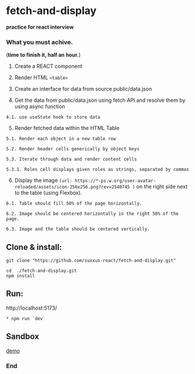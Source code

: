 # fetch-and-display

**practice for react interview**

### What you must achive. 
(**time to finish it, half an hour.**)

  1. Create a REACT component
  
  2. Render HTML ```<table>```
  
  3. Create an interface for data from source public/data.json
  
  4. Get the data from public/data.json using fetch API and resolve them by using async function
  
    4.1. use useState hook to store data
  
  5. Render fetched data within the HTML Table
  
    5.1. Render each object in a new table row
  
    5.2. Render header cells generically by object keys
  
    5.3. Iterate through data and render content cells
  
    5.3.1. Roles cell displays given roles as strings, separated by commas
  
  6. Display the image ```(url: https://*-ps.w.org/user-avatar-reloaded/assets/icon-256x256.png?rev=2540745 )``` on the right side next to the table (using Flexbox).
  
    6.1. Table should fill 50% of the page horizontally.
    
    6.2. Image should be centered horizontally in the right 50% of the page.
    
    6.3. Image and the table should be centered vertically.




## Clone  & install:
```
git clone "https://github.com/suxxus-react/fetch-and-display.git"

cd  ./fetch-and-display.git
npm install
```
## Run:
http://localhost:5173/
```
* npm run `dev`
```
## Sandbox
[demo](https://codesandbox.io/p/github/suxxus-react/fetch-and-display/main?file=%2FREADME.md&selection=%5B%7B%22endColumn%22%3A8%2C%22endLineNumber%22%3A46%2C%22startColumn%22%3A8%2C%22startLineNumber%22%3A46%7D%5D)

### End
